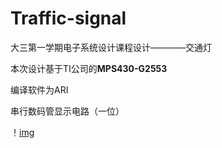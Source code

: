 # Traffic-signal
大三第一学期电子系统设计课程设计————交通灯

本次设计基于TI公司的**MPS430-G2553**

编译软件为ARI

串行数码管显示电路（一位）

！[img](C:\Users\Administrator\Desktop\图片1.png)
